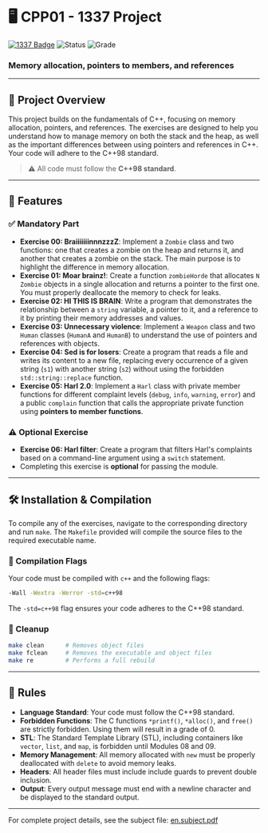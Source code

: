 # 🖥️ CPP01 - 1337 Project

[![1337 Badge](https://img.shields.io/badge/1337-Project-blue)](https://www.42network.org/)
![Status](https://img.shields.io/badge/Status-Completed-brightgreen) ![Grade](https://img.shields.io/badge/Grade-0%2F80-progress)

### Memory allocation, pointers to members, and references

---

## 📜 Project Overview

This project builds on the fundamentals of C++, focusing on memory allocation, pointers, and references. The exercises are designed to help you understand how to manage memory on both the stack and the heap, as well as the important differences between using pointers and references in C++. Your code will adhere to the C++98 standard.

> ⚠️ All code must follow the **C++98 standard**.

---

## 🚀 Features

### ✅ Mandatory Part

  * **Exercise 00: BraiiiiiiinnnzzzZ**: Implement a `Zombie` class and two functions: one that creates a zombie on the heap and returns it, and another that creates a zombie on the stack. The main purpose is to highlight the difference in memory allocation.
  * **Exercise 01: Moar brainz\!**: Create a function `zombieHorde` that allocates `N` `Zombie` objects in a single allocation and returns a pointer to the first one. You must properly deallocate the memory to check for leaks.
  * **Exercise 02: HI THIS IS BRAIN**: Write a program that demonstrates the relationship between a `string` variable, a pointer to it, and a reference to it by printing their memory addresses and values.
  * **Exercise 03: Unnecessary violence**: Implement a `Weapon` class and two `Human` classes (`HumanA` and `HumanB`) to understand the use of pointers and references with objects.
  * **Exercise 04: Sed is for losers**: Create a program that reads a file and writes its content to a new file, replacing every occurrence of a given string (`s1`) with another string (`s2`) without using the forbidden `std::string::replace` function.
  * **Exercise 05: Harl 2.0**: Implement a `Harl` class with private member functions for different complaint levels (`debug`, `info`, `warning`, `error`) and a public `complain` function that calls the appropriate private function using **pointers to member functions**.
### ⚠️ Optional Exercise
  * **Exercise 06: Harl filter**: Create a program that filters Harl's complaints based on a command-line argument using a `switch` statement.
  * Completing this exercise is **optional** for passing the module.

-----

## 🛠️ Installation & Compilation

To compile any of the exercises, navigate to the corresponding directory and run `make`. The `Makefile` provided will compile the source files to the required executable name.

### 📌 Compilation Flags

Your code must be compiled with `c++` and the following flags:

```bash
-Wall -Wextra -Werror -std=c++98
```

The `-std=c++98` flag ensures your code adheres to the C++98 standard.

### 🔧 Cleanup

```bash
make clean      # Removes object files
make fclean     # Removes the executable and object files
make re         # Performs a full rebuild
```

-----

## 📏 Rules

  * **Language Standard**: Your code must follow the C++98 standard.
  * **Forbidden Functions**: The C functions `*printf()`, `*alloc()`, and `free()` are strictly forbidden. Using them will result in a grade of 0.
  * **STL**: The Standard Template Library (STL), including containers like `vector`, `list`, and `map`, is forbidden until Modules 08 and 09.
  * **Memory Management**: All memory allocated with `new` must be properly deallocated with `delete` to avoid memory leaks.
  * **Headers**: All header files must include include guards to prevent double inclusion.
  * **Output**: Every output message must end with a newline character and be displayed to the standard output.

-----

For complete project details, see the subject file:
[en.subject.pdf](https://github.com/Redadaghouj/42-CPP01_1337/blob/main/subject/en.subject.pdf)
